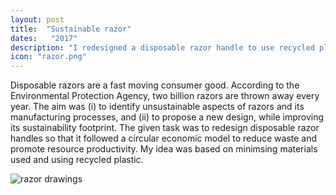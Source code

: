 ```yaml
---
layout: post
title:  "Sustainable razor"
dates:   "2017"
description: "I redesigned a disposable razor handle to use recycled plastic and to minimise the materials used."
icon: "razor.png"
---
```


Disposable razors are a fast moving consumer good. According to the Environmental Protection Agency, two billion razors are thrown away every year. The aim was (i) to identify unsustainable aspects of razors and its manufacturing processes, and (ii) to propose a new design, while improving its sustainability footprint. The given task was to redesign disposable razor handles so that it followed a circular economic model to reduce waste and promote resource productivity. My idea was based on minimsing materials used and using recycled plastic.

![razor drawings]({{site.url}}/assets/pages/razor-diagrams.png)